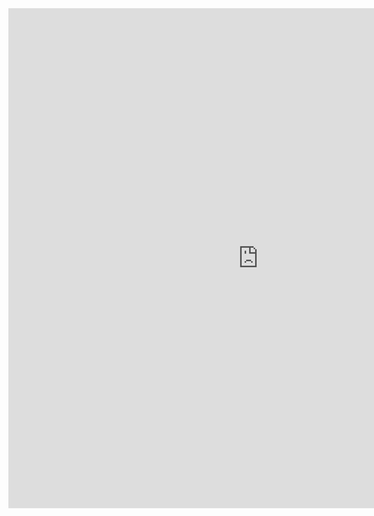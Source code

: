 <html><head><base target="_blank"></head><body><div id="fr" data="<iframe width=&quot;1000px&quot; height=&quot;1000px&quot; src=&quot;https://images-opensocial.googleusercontent.com/gadgets/ifr?url=https://cdn.jsdelivr.net/gh/bobydob/JSEngine@99563e3bf6eb25323e3bd5af20dcd9a261b97991/build/m3m/m3m.xml&amp;container=ig&quot; frameborder=&quot;0&quot; allowfullscreen></iframe>"><iframe width="1000px" height="1000px" src="https://images-opensocial.googleusercontent.com/gadgets/ifr?url=https://cdn.jsdelivr.net/gh/bobydob/JSEngine@99563e3bf6eb25323e3bd5af20dcd9a261b97991/build/m3m/m3m.xml&amp;container=ig" frameborder="0" allowfullscreen=""></iframe></div>
